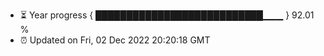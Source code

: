 - ⏳ Year progress { ███████████████████████████▁▁▁ } 92.01 %
- ⏰ Updated on Fri, 02 Dec 2022 20:20:18 GMT

